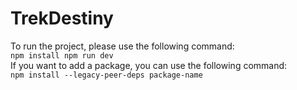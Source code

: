 # TrekDestiny

To run the project, please use the following command:  <br>
`npm install
npm run dev` <br>
If you want to add a package, you can use the following command: <br>
`npm install --legacy-peer-deps package-name` <br>

